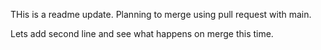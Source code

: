 THis is a readme update. Planning to merge using pull request with main.

Lets add second line and see what happens on merge this time.
